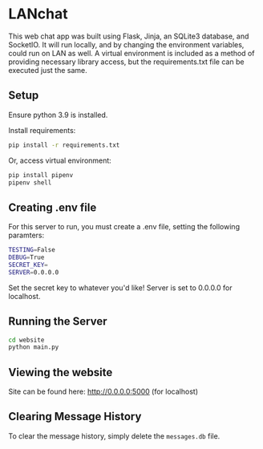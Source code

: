 # LANchat
This web chat app was built using Flask, Jinja, an SQLite3 database, and SocketIO. It will run locally, and by changing the environment variables, could run on LAN as well. A virtual environment is included as a method of providing necessary library access, but the requirements.txt file can be executed just the same.


## Setup

Ensure python 3.9 is installed.

Install requirements:
```bash
pip install -r requirements.txt
```

Or, access virtual environment:
```bash
pip install pipenv
pipenv shell
```

## Creating .env file

For this server to run, you must create a .env file, setting the following paramters:
```bash
TESTING=False
DEBUG=True
SECRET_KEY=
SERVER=0.0.0.0
```
Set the secret key to whatever you'd like! Server is set to 0.0.0.0 for localhost.

## Running the Server

```bash
cd website
python main.py
```

## Viewing the website

Site can be found here: http://0.0.0.0:5000
(for localhost)


## Clearing Message History

To clear the message history, simply delete the `messages.db` file.
